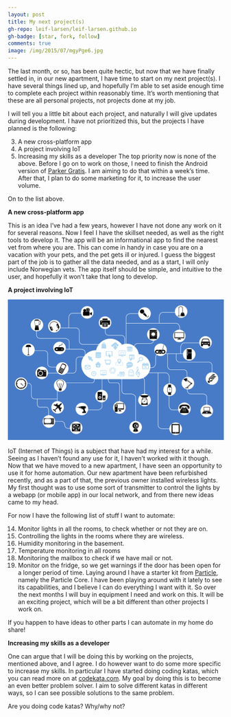 ```yaml
---
layout: post
title: My next project(s)
gh-repo: leif-larsen/leif-larsen.github.io
gh-badge: [star, fork, follow]
comments: true
image: /img/2015/07/mgyPge6.jpg
---
```

    
    
The last month, or so, has been quite hectic, but now that we have finally settled in, in our new apartment, I have time to start on my next project(s). I have several things lined up, and hopefully I’m able to set aside enough time to complete each project within reasonably time. It’s worth mentioning that these are all personal projects, not projects done at my job.

I will tell you a little bit about each project, and naturally I will give updates during development. I have not prioritized this, but the projects I have planned is the following:

3. A new cross-platform app
4. A project involving IoT
5. Increasing my skills as a developer
The top priority now is none of the above. Before I go on to work on those, I need to finish the Android version of [Parker Gratis](http://parkergratis.no). I am aiming to do that within a week’s time. After that, I plan to do some marketing for it, to increase the user volume.

On to the list above.

**A new cross-platform app**

This is an idea I’ve had a few years, however I have not done any work on it for several reasons. Now I feel I have the skillset needed, as well as the right tools to develop it. The app will be an informational app to find the nearest vet from where you are. This can come in handy in case you are on a vacation with your pets, and the pet gets ill or injured. I guess the biggest part of the job is to gather all the data needed, and as a start, I will only include Norwegian vets. The app itself should be simple, and intuitive to the user, and hopefully it won’t take that long to develop.

**A project involving IoT**

![IoT illustration](/img/2015/07/network-782707_1280.png)  

IoT (Internet of Things) is a subject that have had my interest for a while. Seeing as I haven’t found any use for it, I haven’t worked with it though. Now that we have moved to a new apartment, I have seen an opportunity to use it for home automation. Our new apartment have been refurbished recently, and as a part of that, the previous owner installed wireless lights. My first thought was to use some sort of transmitter to control the lights by a webapp (or mobile app) in our local network, and from there new ideas came to my head.

For now I have the following list of stuff I want to automate:

14. Monitor lights in all the rooms, to check whether or not they are on.
15. Controlling the lights in the rooms where they are wireless.
16. Humidity monitoring in the basement.
17. Temperature monitoring in all rooms
18. Monitoring the mailbox to check if we have mail or not.
19. Monitor on the fridge, so we get warnings if the door has been open for a longer period of time.
Laying around I have a starter kit from [Particle](http://particle.io), namely the Particle Core. I have been playing around with it lately to see its capabilities, and I believe I can do everything I want with it. So over the next months I will buy in equipment I need and work on this. It will be an exciting project, which will be a bit different than other projects I work on.

If you happen to have ideas to other parts I can automate in my home do share!

**Increasing my skills as a developer**

One can argue that I will be doing this by working on the projects, mentioned above, and I agree. I do however want to do some more specific to increase my skills. In particular I have started doing coding katas, which you can read more on at [codekata.com](http://codekata.com/). My goal by doing this is to become an even better problem solver. I aim to solve different katas in different ways, so I can see possible solutions to the same problem.

Are you doing code katas? Why/why not?


